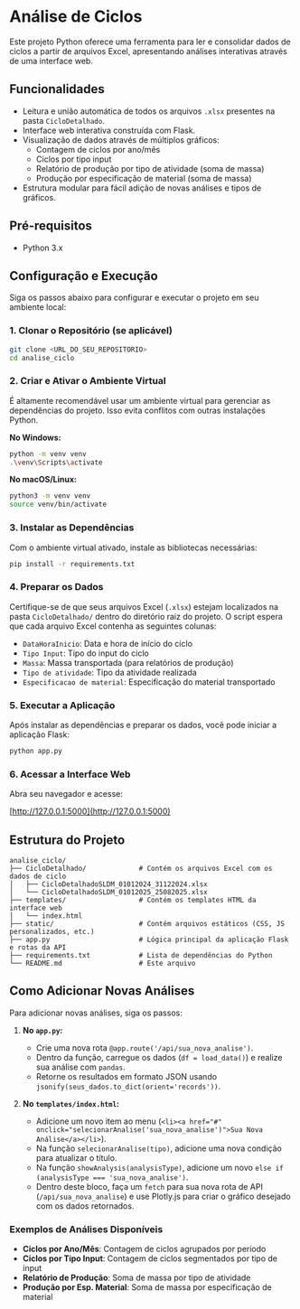 # Análise de Ciclos

Este projeto Python oferece uma ferramenta para ler e consolidar dados de ciclos a partir de arquivos Excel, apresentando análises interativas através de uma interface web.

## Funcionalidades

- Leitura e união automática de todos os arquivos `.xlsx` presentes na pasta `CicloDetalhado`.
- Interface web interativa construída com Flask.
- Visualização de dados através de múltiplos gráficos:
  - Contagem de ciclos por ano/mês
  - Ciclos por tipo input
  - Relatório de produção por tipo de atividade (soma de massa)
  - Produção por especificação de material (soma de massa)
- Estrutura modular para fácil adição de novas análises e tipos de gráficos.

## Pré-requisitos

- Python 3.x

## Configuração e Execução

Siga os passos abaixo para configurar e executar o projeto em seu ambiente local:

### 1. Clonar o Repositório (se aplicável)

```bash
git clone <URL_DO_SEU_REPOSITORIO>
cd analise_ciclo
```

### 2. Criar e Ativar o Ambiente Virtual

É altamente recomendável usar um ambiente virtual para gerenciar as dependências do projeto. Isso evita conflitos com outras instalações Python.

**No Windows:**

```bash
python -m venv venv
.\venv\Scripts\activate
```

**No macOS/Linux:**

```bash
python3 -m venv venv
source venv/bin/activate
```

### 3. Instalar as Dependências

Com o ambiente virtual ativado, instale as bibliotecas necessárias:

```bash
pip install -r requirements.txt
```

### 4. Preparar os Dados

Certifique-se de que seus arquivos Excel (`.xlsx`) estejam localizados na pasta `CicloDetalhado/` dentro do diretório raiz do projeto. O script espera que cada arquivo Excel contenha as seguintes colunas:

- `DataHoraInicio`: Data e hora de início do ciclo
- `Tipo Input`: Tipo do input do ciclo
- `Massa`: Massa transportada (para relatórios de produção)
- `Tipo de atividade`: Tipo da atividade realizada
- `Especificacao de material`: Especificação do material transportado

### 5. Executar a Aplicação

Após instalar as dependências e preparar os dados, você pode iniciar a aplicação Flask:

```bash
python app.py
```

### 6. Acessar a Interface Web

Abra seu navegador e acesse:

[http://127.0.0.1:5000](http://127.0.0.1:5000)

## Estrutura do Projeto

```
analise_ciclo/
├── CicloDetalhado/             # Contém os arquivos Excel com os dados de ciclo
│   ├── CicloDetalhadoSLDM_01012024_31122024.xlsx
│   └── CicloDetalhadoSLDM_01012025_25082025.xlsx
├── templates/                  # Contém os templates HTML da interface web
│   └── index.html
├── static/                     # Contém arquivos estáticos (CSS, JS personalizados, etc.)
├── app.py                      # Lógica principal da aplicação Flask e rotas da API
├── requirements.txt            # Lista de dependências do Python
└── README.md                   # Este arquivo
```

## Como Adicionar Novas Análises

Para adicionar novas análises, siga os passos:

1.  **No `app.py`:**

    - Crie uma nova rota `@app.route('/api/sua_nova_analise')`.
    - Dentro da função, carregue os dados (`df = load_data()`) e realize sua análise com `pandas`.
    - Retorne os resultados em formato JSON usando `jsonify(seus_dados.to_dict(orient='records'))`.

2.  **No `templates/index.html`:**
    - Adicione um novo item ao menu (`<li><a href="#" onclick="selecionarAnalise('sua_nova_analise')">Sua Nova Análise</a></li>`).
    - Na função `selecionarAnalise(tipo)`, adicione uma nova condição para atualizar o título.
    - Na função `showAnalysis(analysisType)`, adicione um novo `else if (analysisType === 'sua_nova_analise')`.
    - Dentro deste bloco, faça um `fetch` para sua nova rota de API (`/api/sua_nova_analise`) e use Plotly.js para criar o gráfico desejado com os dados retornados.

### Exemplos de Análises Disponíveis

- **Ciclos por Ano/Mês**: Contagem de ciclos agrupados por período
- **Ciclos por Tipo Input**: Contagem de ciclos segmentados por tipo de input
- **Relatório de Produção**: Soma de massa por tipo de atividade
- **Produção por Esp. Material**: Soma de massa por especificação de material
